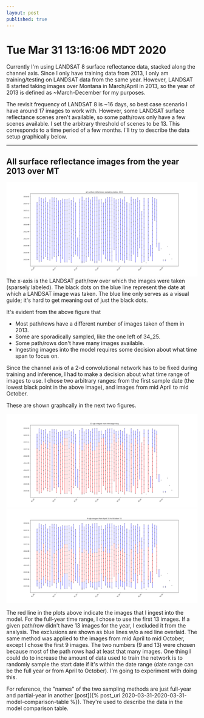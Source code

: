 ```yaml
---
layout: post
published: true
---
```

# Tue Mar 31 13:16:06 MDT 2020

Currently I'm using LANDSAT 8 surface reflectance data, stacked along the channel axis.
Since I only have training data from 2013, I only am training/testing on LANDSAT data from the same
year. However, LANDSAT 8 started taking images over Montana in March/April in 2013, so the year of
2013 is defined as ~March-December for my purposes.

The revisit frequency of LANDSAT 8 is ~16 days, so best case scenario I have around 17 images to
work with. However, some LANDSAT surface reflectance scenes aren't available, so some path/rows only
have a few scenes available. I set the arbitrary threshold of scenes to be 13. This corresponds to a
time period of a few months. I'll try to describe the data setup graphically below.

---
## All surface reflectance images from the year 2013 over MT

![](/assets/img/data-comparison/all_sampling_dates.png)
The x-axis is the LANDSAT path/row over which the images were taken (sparsely labeled). The black
dots on the blue line represent the date at which a LANDSAT image was taken. The blue line only
serves as a visual guide; it's hard to get meaning out of just the black dots. 

It's evident from the above figure that 

- Most path/rows have a different number of images taken of them in 2013.
- Some are sporadically sampled, like the one left of 34_25.
- Some path/rows don't have many images available.
- Ingesting images into the model requires some decision about what time span to focus on.

Since the channel axis of a 2-d convolutional network has to be fixed during training and inference,
I had to make a decision about what time range of images to use. I chose two arbitrary ranges: from
the first sample date (the lowest black point in the above image), and images from mid April to mid
October.

These are shown graphcally in the next two figures.


![](/assets/img/data-comparison/from_beginning_13_images.png)
![](/assets/img/data-comparison/april_to_october.png)

The red line in the plots above indicate the images that I ingest into the model. For the full-year
time range, I chose to use the first 13 images. If a given path/row didn't have 13 images for the
year, I excluded it from the analysis. The exclusions are shown as blue lines w/o a red line
overlaid.  The same method was applied to the images from mid April to mid October, except I chose
the first 9 images. The two numbers (9 and 13) were chosen because most of the path rows had at
least that many images. One thing I could do to increase the amount of data used to train the
network is to randomly sample the start date if it's within the date range (date range can be the
full year or from April to October). I'm going to experiment with doing this.

For reference, the "names" of the two sampling methods are just full-year and partial-year in
another [post]({% post_url 2020-03-31-2020-03-31-model-comparison-table %}). They're used to
describe the data in the model comparison table.

